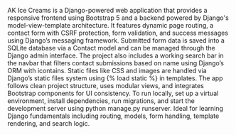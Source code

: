 AK Ice Creams is a Django-powered web application that provides a responsive frontend using Bootstrap 5 and a backend powered by Django's model-view-template architecture. It features dynamic page routing, a contact form with CSRF protection, form validation, and success messages using Django’s messaging framework. Submitted form data is saved into a SQLite database via a Contact model and can be managed through the Django admin interface. The project also includes a working search bar in the navbar that filters contact submissions based on name using Django’s ORM with icontains. Static files like CSS and images are handled via Django’s static files system using {% load static %} in templates. The app follows clean project structure, uses modular views, and integrates Bootstrap components for UI consistency. To run locally, set up a virtual environment, install dependencies, run migrations, and start the development server using python manage.py runserver. Ideal for learning Django fundamentals including routing, models, form handling, template rendering, and search logic.

